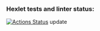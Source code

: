### Hexlet tests and linter status:
[![Actions Status](https://github.com/Konst-Pav/python-project-52/actions/workflows/hexlet-check.yml/badge.svg)](https://github.com/Konst-Pav/python-project-52/actions)
update
